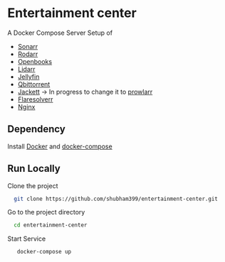 
# Entertainment center

A Docker Compose Server Setup of 

* [Sonarr](https://sonarr.tv/)
* [Rodarr](https://radarr.video/)
* [Openbooks](https://github.com/evan-buss/openbooks)
* [Lidarr](https://lidarr.audio/)
* [Jellyfin](https://jellyfin.org/)
* [Qbittorrent](https://www.qbittorrent.org/)
* [Jackett](https://github.com/Jackett/Jackett) -> In progress to change it to [prowlarr](https://github.com/Prowlarr/Prowlarr)
* [Flaresolverr](https://github.com/FlareSolverr/FlareSolverr)
* [Nginx](https://nginx.org/)

## Dependency 

Install [Docker](https://docs.docker.com/engine/install/) and [docker-compose](https://docs.docker.com/compose/install/)

## Run Locally

Clone the project

```bash
  git clone https://github.com/shubham399/entertainment-center.git
```

Go to the project directory

```bash
  cd entertainment-center
```

Start Service 
```bash
   docker-compose up
```

